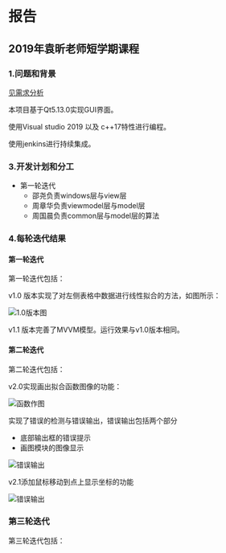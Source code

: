 # 报告

## 2019年袁昕老师短学期课程

### 1.问题和背景

[见需求分析](https://github.com/zhou317/Experiment/blob/master/demand_analysis/%E7%9B%B4%E8%A7%82%E8%AE%BE%E7%82%B9%E6%9B%B2%E7%BA%BF%E6%8B%9F%E5%90%88%E5%BC%80%E9%A2%98%E6%8A%A5%E5%91%8A.md)

本项目基于Qt5.13.0实现GUI界面。

使用Visual studio 2019 以及 c++17特性进行编程。

使用jenkins进行持续集成。

### 3.开发计划和分工

* 第一轮迭代
  * 邵尧负责windows层与view层
  * 周章华负责viewmodel层与model层
  * 周国晨负责common层与model层的算法

### 4.每轮迭代结果

#### 第一轮迭代

第一轮迭代包括：

v1.0 版本实现了对左侧表格中数据进行线性拟合的方法，如图所示：

![1.0版本图](https://github.com/zhou317/Experiment/blob/dev/img_of_readme/first_iter_01.png)

v1.1 版本完善了MVVM模型。运行效果与v1.0版本相同。

#### 第二轮迭代

第二轮迭代包括：

v2.0实现画出拟合函数图像的功能：

![函数作图](https://github.com/zhou317/Experiment/blob/master/img_of_readme/2nd.png)

实现了错误的检测与错误输出，错误输出包括两个部分

* 底部输出框的错误提示
* 画图模块的图像显示

![错误输出](https://github.com/zhou317/Experiment/blob/dev/img_of_readme/error.png)

v2.1添加鼠标移动到点上显示坐标的功能

![错误输出](https://github.com/zhou317/Experiment/blob/dev/img_of_readme/2_1v.png)



### 第三轮迭代

第三轮迭代包括：